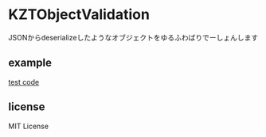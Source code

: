 KZTObjectValidation
=================

JSONからdeserializeしたようなオブジェクトをゆるふわばりでーしょんします

example
-----------------

[test code](https://github.com/kazyk/KZTObjectValidation/blob/master/KZTObjectValidationTests/KZTObjectValidationTests.m)


license
--------------

MIT License
